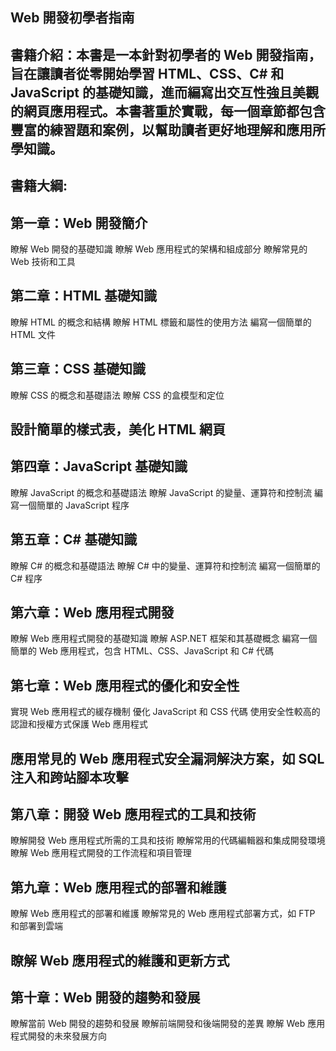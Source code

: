 ## Web 開發初學者指南

## 書籍介紹：本書是一本針對初學者的 Web 開發指南，旨在讓讀者從零開始學習 HTML、CSS、C# 和 JavaScript 的基礎知識，進而編寫出交互性強且美觀的網頁應用程式。本書著重於實戰，每一個章節都包含豐富的練習題和案例，以幫助讀者更好地理解和應用所學知識。

## 書籍大綱:

## 第一章：Web 開發簡介
瞭解 Web 開發的基礎知識
瞭解 Web 應用程式的架構和組成部分
瞭解常見的 Web 技術和工具

## 第二章：HTML 基礎知識
瞭解 HTML 的概念和結構
瞭解 HTML 標籤和屬性的使用方法
編寫一個簡單的 HTML 文件

## 第三章：CSS 基礎知識
瞭解 CSS 的概念和基礎語法
瞭解 CSS 的盒模型和定位
## 設計簡單的樣式表，美化 HTML 網頁

## 第四章：JavaScript 基礎知識
瞭解 JavaScript 的概念和基礎語法
瞭解 JavaScript 的變量、運算符和控制流
編寫一個簡單的 JavaScript 程序

## 第五章：C# 基礎知識
瞭解 C# 的概念和基礎語法
瞭解 C# 中的變量、運算符和控制流
編寫一個簡單的 C# 程序

## 第六章：Web 應用程式開發
瞭解 Web 應用程式開發的基礎知識
瞭解 ASP.NET 框架和其基礎概念
編寫一個簡單的 Web 應用程式，包含 HTML、CSS、JavaScript 和 C# 代碼

## 第七章：Web 應用程式的優化和安全性
實現 Web 應用程式的緩存機制
優化 JavaScript 和 CSS 代碼
使用安全性較高的認證和授權方式保護 Web 應用程式
## 應用常見的 Web 應用程式安全漏洞解決方案，如 SQL 注入和跨站腳本攻擊

## 第八章：開發 Web 應用程式的工具和技術
瞭解開發 Web 應用程式所需的工具和技術
瞭解常用的代碼編輯器和集成開發環境
瞭解 Web 應用程式開發的工作流程和項目管理

## 第九章：Web 應用程式的部署和維護
瞭解 Web 應用程式的部署和維護
瞭解常見的 Web 應用程式部署方式，如 FTP 和部署到雲端
## 瞭解 Web 應用程式的維護和更新方式

## 第十章：Web 開發的趨勢和發展
瞭解當前 Web 開發的趨勢和發展
瞭解前端開發和後端開發的差異
瞭解 Web 應用程式開發的未來發展方向
